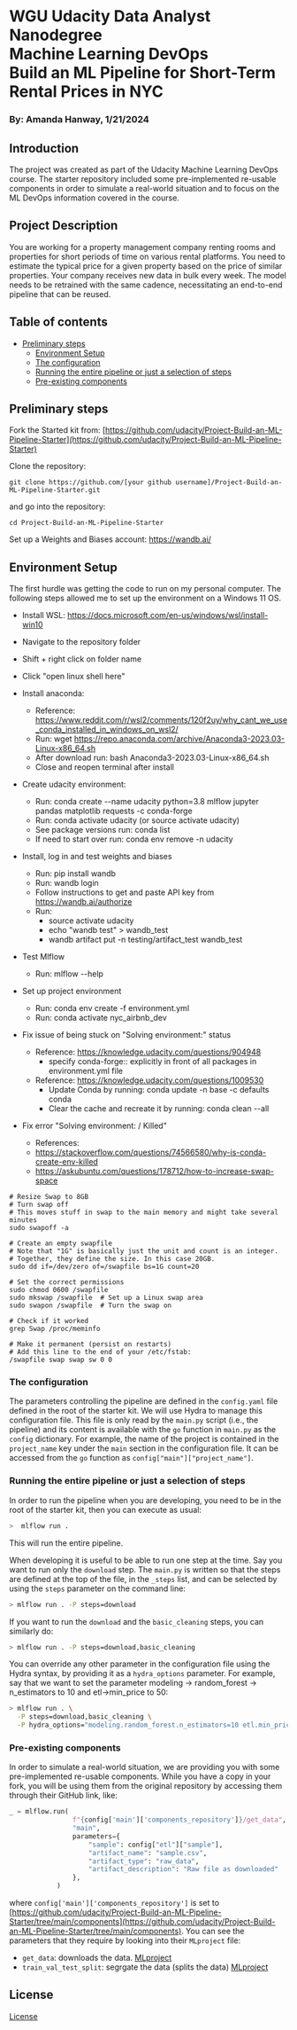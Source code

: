 # WGU Udacity Data Analyst Nanodegree <br>Machine Learning DevOps <br>Build an ML Pipeline for Short-Term Rental Prices in NYC  
### By: Amanda Hanway, 1/21/2024 

## Introduction 
The project was created as part of the Udacity Machine Learning DevOps course. 
The starter repository included some pre-implemented re-usable components in order to simulate
a real-world situation and to focus on the ML DevOps information covered in the course.

## Project Description
You are working for a property management company renting rooms and properties for short periods of 
time on various rental platforms. You need to estimate the typical price for a given property based 
on the price of similar properties. Your company receives new data in bulk every week. The model needs 
to be retrained with the same cadence, necessitating an end-to-end pipeline that can be reused.

## Table of contents
- [Preliminary steps](#preliminary-steps)
  * [Environment Setup](#environment-setup)
  * [The configuration](#the-configuration)
  * [Running the entire pipeline or just a selection of steps](#Running-the-entire-pipeline-or-just-a-selection-of-steps)
  * [Pre-existing components](#pre-existing-components)

## Preliminary steps
Fork the Started kit from: 
[https://github.com/udacity/Project-Build-an-ML-Pipeline-Starter](https://github.com/udacity/Project-Build-an-ML-Pipeline-Starter)

Clone the repository:
```
git clone https://github.com/[your github username]/Project-Build-an-ML-Pipeline-Starter.git
```

and go into the repository:
```
cd Project-Build-an-ML-Pipeline-Starter
```

Set up a Weights and Biases account: https://wandb.ai/

## Environment Setup
The first hurdle was getting the code to run on my personal computer. The following steps 
allowed me to set up the environment on a Windows 11 OS. 

- Install WSL: https://docs.microsoft.com/en-us/windows/wsl/install-win10
- Navigate to the repository folder
- Shift + right click on folder name
- Click "open linux shell here"
 
- Install anaconda:    
     - Reference: https://www.reddit.com/r/wsl2/comments/120f2uy/why_cant_we_use_conda_installed_in_windows_on_wsl2/
     - Run: wget https://repo.anaconda.com/archive/Anaconda3-2023.03-Linux-x86_64.sh
     - After download run: bash Anaconda3-2023.03-Linux-x86_64.sh
     - Close and reopen terminal after install

- Create udacity environment:
     - Run: conda create --name udacity python=3.8 mlflow jupyter pandas matplotlib requests -c conda-forge
     - Run: conda activate udacity (or source activate udacity)
     - See package versions run: conda list
     - If need to start over run: conda env remove -n udacity

- Install, log in and test weights and biases
     - Run: pip install wandb
     - Run: wandb login
     - Follow instructions to get and paste API key from https://wandb.ai/authorize
     - Run:
          - source activate udacity
          - echo "wandb test" > wandb_test
          - wandb artifact put -n testing/artifact_test wandb_test

- Test Mlflow
     - Run: mlflow --help

- Set up project environment
     - Run: conda env create -f environment.yml
     - Run: conda activate nyc_airbnb_dev

- Fix issue of being stuck on "Solving environment:" status
     - Reference: https://knowledge.udacity.com/questions/904948
          - specify conda-forge:: explicitly in front of all packages in environment.yml file
     - Reference: https://knowledge.udacity.com/questions/1009530
          - Update Conda by running: conda update -n base -c defaults conda
          - Clear the cache and recreate it by running: conda clean --all

- Fix error "Solving environment: / Killed"
     - References:
     - https://stackoverflow.com/questions/74566580/why-is-conda-create-env-killed
     - https://askubuntu.com/questions/178712/how-to-increase-swap-space
```
# Resize Swap to 8GB
# Turn swap off
# This moves stuff in swap to the main memory and might take several minutes
sudo swapoff -a

# Create an empty swapfile
# Note that "1G" is basically just the unit and count is an integer.
# Together, they define the size. In this case 20GB.
sudo dd if=/dev/zero of=/swapfile bs=1G count=20

# Set the correct permissions
sudo chmod 0600 /swapfile
sudo mkswap /swapfile  # Set up a Linux swap area
sudo swapon /swapfile  # Turn the swap on

# Check if it worked
grep Swap /proc/meminfo

# Make it permanent (persist on restarts)
# Add this line to the end of your /etc/fstab:
/swapfile swap swap sw 0 0
```

### The configuration
The parameters controlling the pipeline are defined in the ``config.yaml`` file defined in
the root of the starter kit. We will use Hydra to manage this configuration file. 
This file is only read by the ``main.py`` script (i.e., the pipeline) and its content is
available with the ``go`` function in ``main.py`` as the ``config`` dictionary. For example,
the name of the project is contained in the ``project_name`` key under the ``main`` section in
the configuration file. It can be accessed from the ``go`` function as 
``config["main"]["project_name"]``.

### Running the entire pipeline or just a selection of steps
In order to run the pipeline when you are developing, you need to be in the root of the starter kit, 
then you can execute as usual:

```bash
>  mlflow run .
```
This will run the entire pipeline.

When developing it is useful to be able to run one step at the time. Say you want to run only
the ``download`` step. The `main.py` is written so that the steps are defined at the top of the file, in the 
``_steps`` list, and can be selected by using the `steps` parameter on the command line:

```bash
> mlflow run . -P steps=download
```
If you want to run the ``download`` and the ``basic_cleaning`` steps, you can similarly do:
```bash
> mlflow run . -P steps=download,basic_cleaning
```
You can override any other parameter in the configuration file using the Hydra syntax, by
providing it as a ``hydra_options`` parameter. For example, say that we want to set the parameter
modeling -> random_forest -> n_estimators to 10 and etl->min_price to 50:

```bash
> mlflow run . \
  -P steps=download,basic_cleaning \
  -P hydra_options="modeling.random_forest.n_estimators=10 etl.min_price=50"
```

### Pre-existing components
In order to simulate a real-world situation, we are providing you with some pre-implemented
re-usable components. While you have a copy in your fork, you will be using them from the original
repository by accessing them through their GitHub link, like:

```python
_ = mlflow.run(
                f"{config['main']['components_repository']}/get_data",
                "main",
                parameters={
                    "sample": config["etl"]["sample"],
                    "artifact_name": "sample.csv",
                    "artifact_type": "raw_data",
                    "artifact_description": "Raw file as downloaded"
                },
            )
```
where `config['main']['components_repository']` is set to 
[https://github.com/udacity/Project-Build-an-ML-Pipeline-Starter/tree/main/components](https://github.com/udacity/Project-Build-an-ML-Pipeline-Starter/tree/main/components).
You can see the parameters that they require by looking into their `MLproject` file:

- `get_data`: downloads the data. [MLproject](https://github.com/udacity/Project-Build-an-ML-Pipeline-Starter/blob/main/components/get_data/MLproject)
- `train_val_test_split`: segrgate the data (splits the data) [MLproject](https://github.com/udacity/Project-Build-an-ML-Pipeline-Starter/blob/main/components/train_val_test_split/MLproject)




## License

[License](LICENSE.txt)
